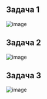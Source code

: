 ## Задача 1  
![image](https://user-images.githubusercontent.com/113675674/210326519-c9d39851-5a41-42e4-b2dd-bcfa2757534d.png)  
 
## Задача 2  
![image](https://user-images.githubusercontent.com/113675674/213422312-8fff3a18-2500-436e-be76-32871e096425.png)   

## Задача 3  
![image](https://user-images.githubusercontent.com/113675674/213422398-c0f8f8e6-ff0d-4f65-bf58-40c1d0efd27d.png)  

